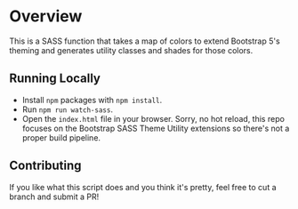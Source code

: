 # Overview
This is a SASS function that takes a map of colors to extend Bootstrap 5's theming and generates utility classes and shades for those colors.

## Running Locally
* Install `npm` packages with `npm install`.
* Run `npm run watch-sass`.
* Open the `index.html` file in your browser. Sorry, no hot reload, this repo focuses on the Bootstrap SASS Theme Utility extensions so there's not a proper build pipeline.

## Contributing
If you like what this script does and you think it's pretty, feel free to cut a branch and submit a PR!
